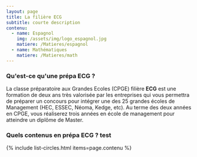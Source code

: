 ```yaml
---
layout: page
title: La filière ECG
subtitle: courte description
contenu:
  - name: Espagnol
    img: /assets/img/logo_espagnol.jpg
    matiere: /Matieres/espagnol
  - name: Mathématiques
    matiere: /Matieres/math
---
```


### Qu'est-ce qu'une prépa ECG ?

La classe préparatoire aux Grandes Ecoles (CPGE) filière **ECG** est une formation de deux ans très valorisée par les entreprises qui vous permettra de préparer un concours pour intégrer une des 25 grandes écoles de Management (HEC, ESSEC, Néoma, Kedge, etc). Au terme des deux années en CPGE, vous réaliserez trois années en école de management pour atteindre un diplôme de Master.


### Quels contenus en prépa ECG ? test

{% include list-circles.html items=page.contenu %}
